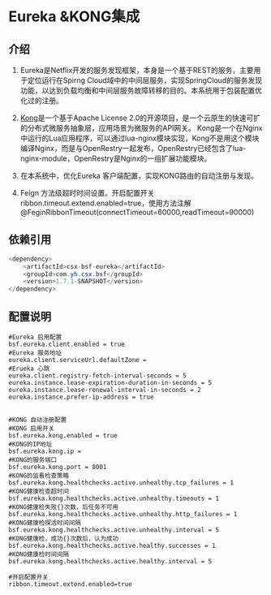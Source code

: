 # Eureka &KONG集成

## 介绍

1. Eureka是Netflix开发的服务发现框架，本身是一个基于REST的服务，主要用于定位运行在Spirng Cloud域中的中间层服务，实现SpringCloud的服务发现功能，以达到负载均衡和中间层服务故障转移的目的。本系统用于包装配置优化过的注册。

2. [Kong](https://docs.konghq.com/)是一个基于Apache License 2.0的开源项目，是一个云原生的快速可扩的分布式微服务抽象层，应用场景为微服务的API网关。
   Kong是一个在Nginx中运行的Lua应用程序，可以通过lua-nginx模块实现，Kong不是用这个模块编译Nginx，而是与OpenRestry一起发布，OpenRestry已经包含了lua-nginx-module，OpenRestry是Nginx的一组扩展功能模块。
   
   
3. 在本系统中，优化Eureka 客户端配置，实现KONG路由的自动注册与发现。

4. Feign 方法级超时时间设置。开启配置开关ribbon.timeout.extend.enabled=true，使用方法注解 @FeginRibbonTimeout(connectTimeout=60000,readTimeout=90000)


## 依赖引用

```java 
<dependency>
	<artifactId>csx-bsf-eureka</artifactId>
	<groupId>com.yh.csx.bsf</groupId>
	<version>1.7.1-SNAPSHOT</version>
</dependency>
```

## 配置说明

```shell
#Eureka 启用配置
bsf.eureka.client.enabled = true
#Eureka 服务地址
eureka.client.serviceUrl.defaultZone = 
#Erueka 心跳
eureka.client.registry-fetch-interval-seconds = 5
eureka.instance.lease-expiration-duration-in-seconds = 5
eureka.instance.lease-renewal-interval-in-seconds = 2
eureka.instance.prefer-ip-address = true


#KONG 自动注册配置
#KONG 启用开关
bsf.eureka.kong.enabled = true		
#KONG的IP地址	
bsf.eureka.kong.ip = 	
#KONG的服务端口					
bsf.eureka.kong.port = 8001		
#KONG的监看检查策略		
bsf.eureka.kong.healthchecks.active.unhealthy.tcp_failures = 1	
#KONG健康检查超时间
bsf.eureka.kong.healthchecks.active.unhealthy.timeouts = 1
#KONG健康检失败{}次数，后任务不可用
bsf.eureka.kong.healthchecks.active.unhealthy.http_failures = 1
#KONG健康检探活时间间隔
bsf.eureka.kong.healthchecks.active.unhealthy.interval = 5
#KONG健康检，成功{}次数后，认为成功
bsf.eureka.kong.healthchecks.active.healthy.successes = 1
#KONG健康检时间间隔
bsf.eureka.kong.healthchecks.active.healthy.interval = 5

#开启配置开关
ribbon.timeout.extend.enabled=true
```